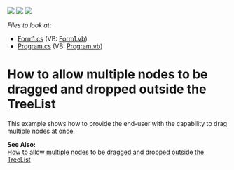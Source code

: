 <!-- default badges list -->
![](https://img.shields.io/endpoint?url=https://codecentral.devexpress.com/api/v1/VersionRange/128637233/13.1.4%2B)
[![](https://img.shields.io/badge/Open_in_DevExpress_Support_Center-FF7200?style=flat-square&logo=DevExpress&logoColor=white)](https://supportcenter.devexpress.com/ticket/details/E853)
[![](https://img.shields.io/badge/📖_How_to_use_DevExpress_Examples-e9f6fc?style=flat-square)](https://docs.devexpress.com/GeneralInformation/403183)
<!-- default badges end -->
<!-- default file list -->
*Files to look at*:

* [Form1.cs](./CS/Sample/Form1.cs) (VB: [Form1.vb](./VB/Sample/Form1.vb))
* [Program.cs](./CS/Sample/Program.cs) (VB: [Program.vb](./VB/Sample/Program.vb))
<!-- default file list end -->
# How to allow multiple nodes to be dragged and dropped outside the TreeList


<p>This example shows how to provide the end-user with the capability to drag multiple nodes at once. </p><p><strong>See Also:</strong><br />
<a href="https://www.devexpress.com/Support/Center/p/A2851">How to allow multiple nodes to be dragged and dropped outside the TreeList</a></p>

<br/>



